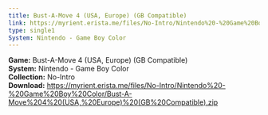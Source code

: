 ```yaml
---
title: Bust-A-Move 4 (USA, Europe) (GB Compatible)
link: https://myrient.erista.me/files/No-Intro/Nintendo%20-%20Game%20Boy%20Color/Bust-A-Move%204%20(USA,%20Europe)%20(GB%20Compatible).zip
type: single1
System: Nintendo - Game Boy Color
---
```

<b>Game:</b> Bust-A-Move 4 (USA, Europe) (GB Compatible)<br>
<b>System:</b> Nintendo - Game Boy Color<br>
<b>Collection:</b> No-Intro<br>
<b>Download:</b> https://myrient.erista.me/files/No-Intro/Nintendo%20-%20Game%20Boy%20Color/Bust-A-Move%204%20(USA,%20Europe)%20(GB%20Compatible).zip